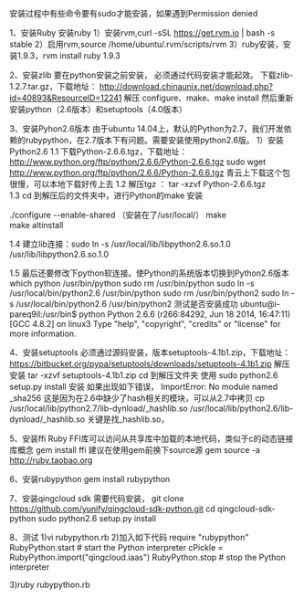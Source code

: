 安装过程中有些命令要有sudo才能安装，如果遇到Permission denied

1、安装Ruby
安装ruby
1）安装rvm,curl -sSL https://get.rvm.io | bash -s stable
2）启用rvm,source /home/ubuntu/.rvm/scripts/rvm
3）ruby安装，安装1.9.3，rvm install ruby 1.9.3

2、安装zlib
要在python安装之前安装，
必须通过代码安装才能起效。
下载zlib-1.2.7.tar.gz，下载地址：
http://download.chinaunix.net/download.php?id=40893&ResourceID=12241
解压
configure、make、make install
然后重新安装python（2.6版本）和setuptools（4.0版本）

3、安装Pyhon2.6版本
由于ubuntu 14.04上，默认的Python为2.7，我们开发依赖的rubypython，在2.7版本下有问题。需要安装使用python2.6版。
1）安装Python2.6
1.1 下载Python-2.6.6.tgz，下载地址：http://www.python.org/ftp/python/2.6.6/Python-2.6.6.tgz
sudo wget http://www.python.org/ftp/python/2.6.6/Python-2.6.6.tgz
青云上下载这个包很慢，可以本地下载好传上去
1.2 解压tgz ：
tar -xzvf Python-2.6.6.tgz  
1.3 cd 到解压后的文件夹中，进行Python的make 安装

./configure --enable-shared  （安装在了/usr/local/）
make  
make altinstall

1.4 建立lib连接：sudo ln -s /usr/local/lib/libpython2.6.so.1.0  /usr/lib/libpython2.6.so.1.0

1.5 最后还要修改下python软连接。使Python的系统版本切换到Python2.6版本
which python
/usr/bin/python
sudo rm /usr/bin/python
sudo ln -s /usr/local/bin/python2.6 /usr/bin/python
sudo rm /usr/bin/python2
sudo ln -s /usr/local/bin/python2.6 /usr/bin/python2
测试是否安装成功
ubuntu@i-pareq9il:/usr/bin$ python
Python 2.6.6 (r266:84292, Jun 18 2014, 16:47:11) 
[GCC 4.8.2] on linux3
Type "help", "copyright", "credits" or "license" for more information.
>>> 


4、安装setuptools
必须通过源码安装，版本setuptools-4.1b1.zip，下载地址：
https://bitbucket.org/pypa/setuptools/downloads/setuptools-4.1b1.zip
解压安装
tar -xzvf setuptools-4.1b1.zip
cd 到解压文件夹
使用 sudo python2.6 setup.py install 安装
如果出现如下错误，
ImportError: No module named _sha256
这是因为在2.6中缺少了hash相关的模块，可以从2.7中拷贝
cp /usr/local/lib/python2.7/lib-dynload/_hashlib.so /usr/local/lib/python2.6/lib-dynload/_hashlib.so
关键是找_hashlib.so，

5、安装ffi
Ruby FFI库可以访问从共享库中加载的本地代码，类似于c的动态链接库概念
gem install ffi
建议在使用gem前换下source源
gem source -a http://ruby.taobao.org

6、安装rubypython
gem install rubypython

7、安装qingcloud sdk
需要代码安装，
git clone https://github.com/yunify/qingcloud-sdk-python.git
cd qingcloud-sdk-python
sudo python2.6 setup.py install 

8、测试
1)vi rubypython.rb
2)加入如下代码
require "rubypython"
RubyPython.start # start the Python interpreter
cPickle = RubyPython.import("qingcloud.iaas")
RubyPython.stop # stop the Python interpreter

3)ruby rubypython.rb




